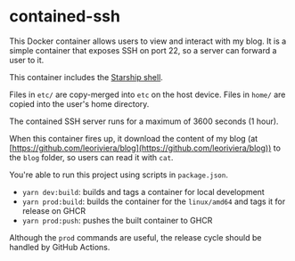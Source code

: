 # contained-ssh

This Docker container allows users to view and interact with my blog. It is a simple container that exposes SSH on port 22, so a server can forward a user to it.

This container includes the [Starship shell](https://starship.rs).

Files in `etc/` are copy-merged into `etc` on the host device. Files in `home/` are copied into the user's home directory.

The contained SSH server runs for a maximum of 3600 seconds (1 hour).

When this container fires up, it download the content of my blog (at [https://github.com/leoriviera/blog](https://github.com/leoriviera/blog)) to the `blog` folder, so users can read it with `cat`.

You're able to run this project using scripts in `package.json`.

- `yarn dev:build`: builds and tags a container for local development
- `yarn prod:build`: builds the container for the `linux/amd64` and tags it for release on GHCR
- `yarn prod:push`: pushes the built container to GHCR

Although the `prod` commands are useful, the release cycle should be handled by GitHub Actions.
